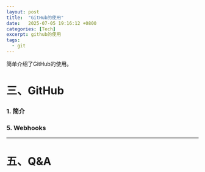 ```yaml
---
layout: post
title:  "GitHub的使用"
date:   2025-07-05 19:16:12 +0800
categories: [Tech]
excerpt: github的使用
tags:
  - git
---
```


简单介绍了GitHub的使用。

# 三、GitHub

### 1. 简介

### 5. Webhooks

---

# 五、Q&A
